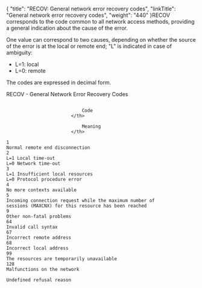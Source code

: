 {
    "title": "RECOV: General  network error recovery codes",
    "linkTitle": "General network error recovery codes",
    "weight": "440"
}<span id="RECOV___General_Network_Error_Recovery_Codes"></span>RECOV corresponds to the code common to all network access methods,
providing a general indication about the cause of the error.

One value can correspond to two causes, depending on whether the source
of the error is at the local or remote end; "L" is indicated
in case of ambiguity:

-   L=1:
    local
-   L=0:
    remote

The codes are expressed in decimal form.

RECOV - General Network Error Recovery Codes

```

                            Code
                        </th>

                            Meaning
                        </th>

1
Normal remote end disconnection
2
L=1 Local time-out
L=0 Network time-out
3
L=1 Insufficient local resources
L=0 Protocol procedure error
4
No more contexts available
5
Incoming connection request while the maximum number of
sessions (MAXCNX) for this resource has been reached
9
Other non-fatal problems
64
Invalid call syntax
67
Incorrect remote address
68
Incorrect local address
99
The resources are temporarily unavailable
128
Malfunctions on the network
 
Undefined refusal reason
```
